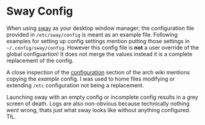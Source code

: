 # Sway Config
When using [sway](https://wiki.archlinux.org/title/Sway) as your desktop window
manager; the configuration file provided in `/etc/sway/config` is meant as an
example file. Following examples for setting up config settings mention putting those settings
in `~/.config/sway/config`. However this config file is **not** a user override 
of the global configuartion! It does not merge the values instead it is a complete
replacement of the config.

A close inspection of the [configuration](https://wiki.archlinux.org/title/Sway#Configuration)
section of the arch wiki mentions copying the *example* config. I was used to
home files modifying or extending `/etc` configuration not being a replacement.

Launching sway with an empty config or incomplete config results in a grey
screen of death. Logs are also non-obvious because technically nothing went
wrong, thats just what sway looks like without anything configured. TIL.

